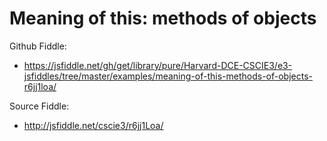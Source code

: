 # Meaning of this: methods of objects

Github Fiddle:
- https://jsfiddle.net/gh/get/library/pure/Harvard-DCE-CSCIE3/e3-jsfiddles/tree/master/examples/meaning-of-this-methods-of-objects-r6jj1loa/

Source Fiddle:
- http://jsfiddle.net/cscie3/r6jj1Loa/


